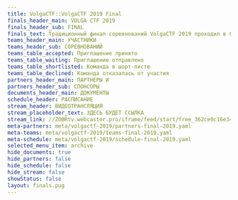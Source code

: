 ```yaml
---
title: VolgaCTF::VolgaCTF 2019 Final
finals_header_main: VOLGA CTF 2019
finals_header_sub: FINAL
finals_text: Традиционный финал соревнований VolgaCTF 2019 проходил в Самаре с 16 по 20 сентября 2019 года на базе отеля Holiday Inn
teams_header_main: УЧАСТНИКИ
teams_header_sub: СОРЕВНОВАНИЙ
teams_table_accepted: Приглашение принято
teams_table_waiting: Приглашение отправлено
teams_table_shortlisted: Команда в шорт-листе
teams_table_declined: Команда отказалась от участия
partners_header_main: ПАРТНЕРЫ И
partners_header_sub: СПОНСОРЫ
documents_header_main: ДОКУМЕНТЫ
schedule_header: РАСПИСАНИЕ
stream_header: ВИДЕОТРАНСЛЯЦИЯ
stream_placeholder_text: ЗДЕСЬ БУДЕТ ССЫЛКА
stream_link: //ZOBRtv.webcaster.pro/iframe/feed/start/free_362ce0c16e34f253d412670176a6d4cf_hd/207_7945446539/1a506c9cd147401998133b80d87d1740/4724405948?sr=443&type_id=&autostart=1&width=100%25&height=100%25&lang=ru
meta-partners: meta/volgactf-2019/partners-final-2019.yaml
meta-teams: meta/volgactf-2019/teams-final-2019.yaml
meta-schedule: meta/volgactf-2019/schedule-final-2019.yaml
selected_menu_item: archive
hide_documents: true
hide_partners: false
hide_schedule: false
hide_stream: false
showStatus: false
layout: finals.pug
---
```

